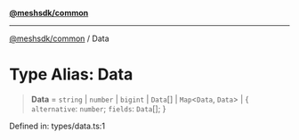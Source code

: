 [**@meshsdk/common**](../README.md)

***

[@meshsdk/common](../globals.md) / Data

# Type Alias: Data

> **Data** = `string` \| `number` \| `bigint` \| `Data`[] \| `Map`\<`Data`, `Data`\> \| \{ `alternative`: `number`; `fields`: `Data`[]; \}

Defined in: types/data.ts:1
